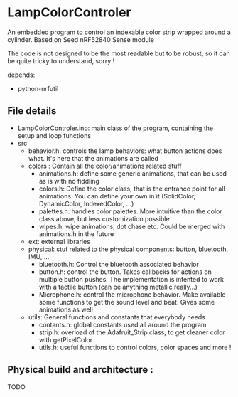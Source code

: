 # LampColorControler
An embedded program to control an indexable color strip wrapped around a cylinder. Based on Seed nRF52840 Sense module

The code is not designed to be the most readable but to be robust, so it can be quite tricky to understand, sorry !


depends:
- python-nrfutil


## File details
- LampColorControler.ino: main class of the program, containing the setup and loop functions
- src
    - behavior.h: controls the lamp behaviors: what button actions does what. It's here that the animations are called
    - colors : Contain all the color/animations related stuff
        - animations.h: define some generic animations, that can be used as is with no fiddling
        - colors.h: Define the color class, that is the entrance point for all animations. You can define your own in it (SolidColor, DynamicColor, IndexedColor, ...)
        - palettes.h: handles color palettes. More intuitive than the color class above, but less customization possible
        - wipes.h: wipe animations, dot chase etc. Could be merged with animations.h in the future
    - ext: external libraries
    - physical: stuf related to the physical components: button, bluetooth, IMU, ...
        - bluetooth.h: Control the bluetooth associated behavior
        - button.h: control the button. Takes callbacks for actions on multiple button pushes. The implementation is intented to work with a tactile button (can be anything metallic really...)
        - Microphone.h: control the microphone behavior. Make available some functions to get the sound level and beat. Gives some animations as well
    - utils: General functions and constants that everybody needs
        - contants.h: global constants used all around the program
        - strip.h: overload of the Adafruit_Strip class, to get cleaner color with getPixelColor
        - utils.h: useful functions to control colors, color spaces and more !

## Physical build and architecture :

TODO